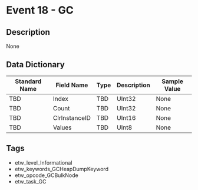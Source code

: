 # Event 18 - GC

## Description
None

## Data Dictionary
|Standard Name|Field Name|Type|Description|Sample Value|
|---|---|---|---|---|
|TBD|Index|TBD|UInt32|None|None|
|TBD|Count|TBD|UInt32|None|None|
|TBD|ClrInstanceID|TBD|UInt16|None|None|
|TBD|Values|TBD|UInt8|None|None|

## Tags
* etw_level_Informational
* etw_keywords_GCHeapDumpKeyword
* etw_opcode_GCBulkNode
* etw_task_GC